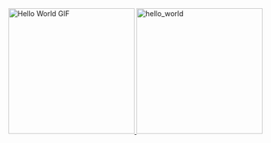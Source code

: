 <!-- First Image Element -->
<a href="https://www.kaggle.com/datasets/lexset/synthetic-asl-alphabet">
  <img src="hello_world.gif" alt="Hello World GIF" width="250" height="250">
</a>

<!-- Second Image Element -->
<a href="https://github.com/frowenz/frowenz">
  <img src="https://github.com/frowenz/frowenz/assets/69015620/57075fd5-f006-41b2-91dd-daf7298ceb0e" alt="hello_world" height="250">
</a>




